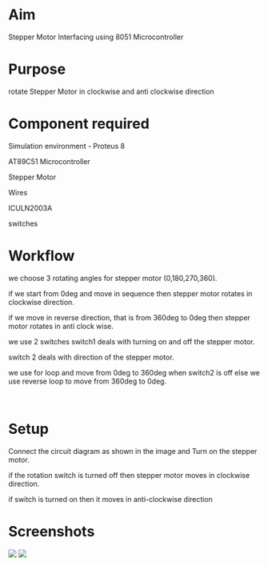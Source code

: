 # Aim
Stepper Motor Interfacing using 8051 Microcontroller
<br>

# Purpose
rotate Stepper Motor in clockwise and anti clockwise direction
<br>

# Component required
Simulation environment - Proteus 8

AT89C51 Microcontroller

Stepper Motor

Wires

ICULN2003A

switches
<br>


# Workflow
we choose 3 rotating angles for stepper motor (0,180,270,360).

if we start from 0deg and move in sequence then stepper motor rotates in clockwise direction.

if we move in reverse direction, that is from 360deg to 0deg then stepper motor rotates in anti clock wise.

we use 2 switches
switch1 deals with turning on and off the stepper motor.

switch 2 deals with direction of the stepper motor.

we use for loop and move from 0deg to 360deg when switch2 is off else we use reverse loop to move from 360deg to 0deg. 


<br>

# Setup 
Connect the circuit diagram as shown in the image and Turn on the stepper motor.

if the rotation switch is turned off then stepper motor moves in clockwise direction.

if switch is turned on then it moves in anti-clockwise direction
# Screenshots
![](https://github.com/nitishkumar07/IoT-Spot/blob/main/8051/Stepper%20Motor%20Interfacing/Gallery/Stepper.PNG)
![](https://github.com/nitishkumar07/IoT-Spot/blob/main/8051/Stepper%20Motor%20Interfacing/Gallery/stepper1.PNG)

<br>
